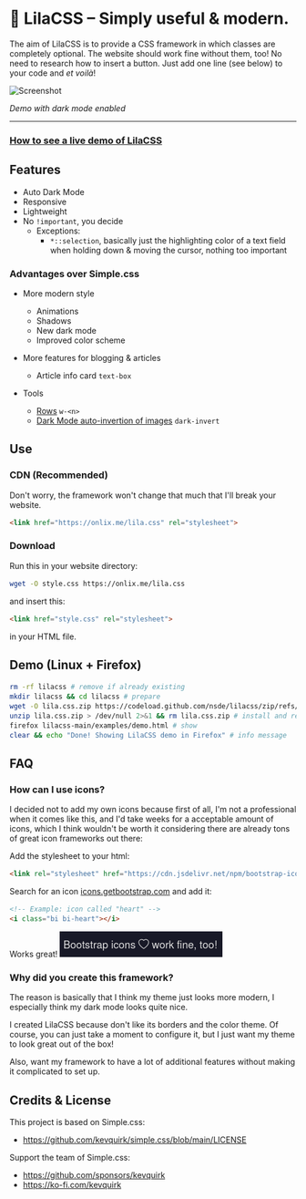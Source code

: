 # 🌷 LilaCSS – Simply useful & modern.
The aim of LilaCSS is to provide a CSS framework in which classes are completely optional. The website should work fine without them, too! No need to research how to insert a button. Just add one line (see below) to your code and *et voilà*!

<!-- ![Image](https://i.ibb.co/CwKV5Pv/drawing.png) -->
![Screenshot](https://i.ibb.co/KrXqFjD/image.png)

*Demo with dark mode enabled*
***
### [How to see a live demo of LilaCSS](#demo-linux)

## Features
- Auto Dark Mode
- Responsive
- Lightweight
- No `!important`, you decide
  - Exceptions:
    - `*::selection`, basically just the highlighting color of a text field when holding down & moving the cursor, nothing too important

### Advantages over Simple.css
- More modern style
  - Animations
  - Shadows
  - New dark mode
  - Improved color scheme

- More features for blogging & articles
  - Article info card `text-box`

- Tools
  - [Rows](docs/structure.md#Rows) `w-<n>`
  - [Dark Mode auto-invertion of images](docs/classes.md#Dark+Invert+for+Images) `dark-invert`

## Use
### CDN (Recommended)
Don't worry, the framework won't change that much that I'll break your website.

```html
<link href="https://onlix.me/lila.css" rel="stylesheet">
```
  
### Download
Run this in your website directory:
```sh
wget -O style.css https://onlix.me/lila.css
```

and insert this:

```html
<link href="style.css" rel="stylesheet">
```

in your HTML file.

## Demo (Linux + Firefox)
```sh
rm -rf lilacss # remove if already existing
mkdir lilacss && cd lilacss # prepare
wget -O lila.css.zip https://codeload.github.com/nsde/lilacss/zip/refs/heads/main > /dev/null 2>&1 # download
unzip lila.css.zip > /dev/null 2>&1 && rm lila.css.zip # install and remove the unneeded zip file 
firefox lilacss-main/examples/demo.html # show
clear && echo "Done! Showing LilaCSS demo in Firefox" # info message
```

## FAQ
### How can I use icons?
I decided not to add my own icons because first of all, I'm not a professional when it comes like this, and I'd take weeks for a acceptable amount of icons, which I think wouldn't be worth it considering there are already tons of great icon frameworks out there: 

Add the stylesheet to your html:

```html
<link rel="stylesheet" href="https://cdn.jsdelivr.net/npm/bootstrap-icons@latest/font/bootstrap-icons.css">
```

Search for an icon [icons.getbootstrap.com](https://icons.getbootstrap.com) and add it:

```html
<!-- Example: icon called "heart" -->
<i class="bi bi-heart"></i>
```

Works great!
![](docs/media/bootstrap-icons.png)
### Why did you create this framework?
The reason is basically that I think my theme just looks more modern, I especially think my dark mode looks quite nice.  

I created LilaCSS because don't like its borders and the color theme. Of course, you can just take a moment to configure it, but I just want my theme to look great out of the box!

Also, want my framework to have a lot of additional features without making it complicated to set up.

## Credits & License
This project is based on Simple.css:
- https://github.com/kevquirk/simple.css/blob/main/LICENSE

Support the team of Simple.css:
- https://github.com/sponsors/kevquirk
- https://ko-fi.com/kevquirk